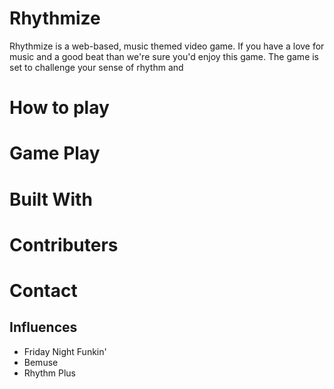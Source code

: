 # Rhythmize

Rhythmize is a web-based, music themed video game. If you have a love for music and a good beat than we're sure you'd enjoy this game. The game is set to challenge your sense of rhythm and

# How to play

# Game Play 

# Built With


# Contributers 

# Contact 

## Influences
- Friday Night Funkin' 
- Bemuse 
- Rhythm Plus

